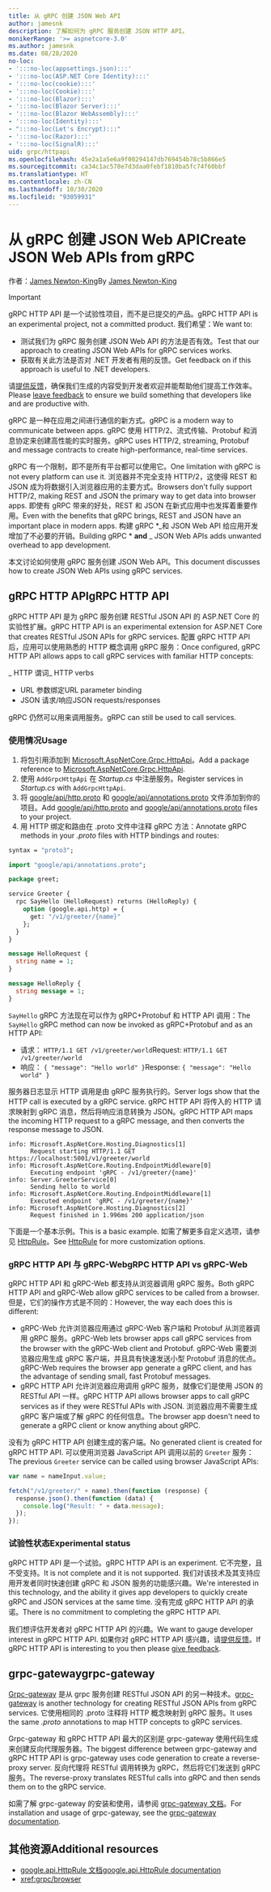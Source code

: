 ```yaml
---
title: 从 gRPC 创建 JSON Web API
author: jamesnk
description: 了解如何为 gRPC 服务创建 JSON HTTP API。
monikerRange: '>= aspnetcore-3.0'
ms.author: jamesnk
ms.date: 08/28/2020
no-loc:
- ':::no-loc(appsettings.json):::'
- ':::no-loc(ASP.NET Core Identity):::'
- ':::no-loc(cookie):::'
- ':::no-loc(Cookie):::'
- ':::no-loc(Blazor):::'
- ':::no-loc(Blazor Server):::'
- ':::no-loc(Blazor WebAssembly):::'
- ':::no-loc(Identity):::'
- ":::no-loc(Let's Encrypt):::"
- ':::no-loc(Razor):::'
- ':::no-loc(SignalR):::'
uid: grpc/httpapi
ms.openlocfilehash: 45e2a1a5e6a9f00294147db769454b78c5b866e5
ms.sourcegitcommit: ca34c1ac578e7d3daa0febf1810ba5fc74f60bbf
ms.translationtype: HT
ms.contentlocale: zh-CN
ms.lasthandoff: 10/30/2020
ms.locfileid: "93059931"
---
```

# <a name="create-json-web-apis-from-grpc"></a><span data-ttu-id="e5fb2-103">从 gRPC 创建 JSON Web API</span><span class="sxs-lookup"><span data-stu-id="e5fb2-103">Create JSON Web APIs from gRPC</span></span>

<span data-ttu-id="e5fb2-104">作者：[James Newton-King](https://twitter.com/jamesnk)</span><span class="sxs-lookup"><span data-stu-id="e5fb2-104">By [James Newton-King](https://twitter.com/jamesnk)</span></span>

> [!IMPORTANT]
> <span data-ttu-id="e5fb2-105">gRPC HTTP API 是一个试验性项目，而不是已提交的产品。</span><span class="sxs-lookup"><span data-stu-id="e5fb2-105">gRPC HTTP API is an experimental project, not a committed product.</span></span> <span data-ttu-id="e5fb2-106">我们希望：</span><span class="sxs-lookup"><span data-stu-id="e5fb2-106">We want to:</span></span>
>
> * <span data-ttu-id="e5fb2-107">测试我们为 gRPC 服务创建 JSON Web API 的方法是否有效。</span><span class="sxs-lookup"><span data-stu-id="e5fb2-107">Test that our approach to creating JSON Web APIs for gRPC services works.</span></span>
> * <span data-ttu-id="e5fb2-108">获取有关此方法是否对 .NET 开发者有用的反馈。</span><span class="sxs-lookup"><span data-stu-id="e5fb2-108">Get feedback on if this approach is useful to .NET developers.</span></span>
>
> <span data-ttu-id="e5fb2-109">请[提供反馈](https://github.com/grpc/grpc-dotnet/issues/167)，确保我们生成的内容受到开发者欢迎并能帮助他们提高工作效率。</span><span class="sxs-lookup"><span data-stu-id="e5fb2-109">Please [leave feedback](https://github.com/grpc/grpc-dotnet/issues/167) to ensure we build something that developers like and are productive with.</span></span>

<span data-ttu-id="e5fb2-110">gRPC 是一种在应用之间进行通信的新方式。</span><span class="sxs-lookup"><span data-stu-id="e5fb2-110">gRPC is a modern way to communicate between apps.</span></span> <span data-ttu-id="e5fb2-111">gRPC 使用 HTTP/2、流式传输、Protobuf 和消息协定来创建高性能的实时服务。</span><span class="sxs-lookup"><span data-stu-id="e5fb2-111">gRPC uses HTTP/2, streaming, Protobuf and message contracts to create high-performance, real-time services.</span></span>

<span data-ttu-id="e5fb2-112">gRPC 有一个限制，即不是所有平台都可以使用它。</span><span class="sxs-lookup"><span data-stu-id="e5fb2-112">One limitation with gRPC is not every platform can use it.</span></span> <span data-ttu-id="e5fb2-113">浏览器并不完全支持 HTTP/2，这使得 REST 和 JSON 成为将数据引入浏览器应用的主要方式。</span><span class="sxs-lookup"><span data-stu-id="e5fb2-113">Browsers don't fully support HTTP/2, making REST and JSON the primary way to get data into browser apps.</span></span> <span data-ttu-id="e5fb2-114">即使有 gRPC 带来的好处，REST 和 JSON 在新式应用中也发挥着重要作用。</span><span class="sxs-lookup"><span data-stu-id="e5fb2-114">Even with the benefits that gRPC brings, REST and JSON have an important place in modern apps.</span></span> <span data-ttu-id="e5fb2-115">构建 gRPC \*_和 JSON Web API 给应用开发增加了不必要的开销。</span><span class="sxs-lookup"><span data-stu-id="e5fb2-115">Building gRPC \* **and** _ JSON Web APIs adds unwanted overhead to app development.</span></span>

<span data-ttu-id="e5fb2-116">本文讨论如何使用 gRPC 服务创建 JSON Web API。</span><span class="sxs-lookup"><span data-stu-id="e5fb2-116">This document discusses how to create JSON Web APIs using gRPC services.</span></span>

## <a name="grpc-http-api"></a><span data-ttu-id="e5fb2-117">gRPC HTTP API</span><span class="sxs-lookup"><span data-stu-id="e5fb2-117">gRPC HTTP API</span></span>

<span data-ttu-id="e5fb2-118">gRPC HTTP API 是为 gRPC 服务创建 RESTful JSON API 的 ASP.NET Core 的实验性扩展。</span><span class="sxs-lookup"><span data-stu-id="e5fb2-118">gRPC HTTP API is an experimental extension for ASP.NET Core that creates RESTful JSON APIs for gRPC services.</span></span> <span data-ttu-id="e5fb2-119">配置 gRPC HTTP API 后，应用可以使用熟悉的 HTTP 概念调用 gRPC 服务：</span><span class="sxs-lookup"><span data-stu-id="e5fb2-119">Once configured, gRPC HTTP API allows apps to call gRPC services with familiar HTTP concepts:</span></span>

<span data-ttu-id="e5fb2-120">_ HTTP 谓词</span><span class="sxs-lookup"><span data-stu-id="e5fb2-120">_ HTTP verbs</span></span>
* <span data-ttu-id="e5fb2-121">URL 参数绑定</span><span class="sxs-lookup"><span data-stu-id="e5fb2-121">URL parameter binding</span></span>
* <span data-ttu-id="e5fb2-122">JSON 请求/响应</span><span class="sxs-lookup"><span data-stu-id="e5fb2-122">JSON requests/responses</span></span>

<span data-ttu-id="e5fb2-123">gRPC 仍然可以用来调用服务。</span><span class="sxs-lookup"><span data-stu-id="e5fb2-123">gRPC can still be used to call services.</span></span>

### <a name="usage"></a><span data-ttu-id="e5fb2-124">使用情况</span><span class="sxs-lookup"><span data-stu-id="e5fb2-124">Usage</span></span>

1. <span data-ttu-id="e5fb2-125">将包引用添加到 [Microsoft.AspNetCore.Grpc.HttpApi](https://www.nuget.org/packages/Microsoft.AspNetCore.Grpc.HttpApi)。</span><span class="sxs-lookup"><span data-stu-id="e5fb2-125">Add a package reference to [Microsoft.AspNetCore.Grpc.HttpApi](https://www.nuget.org/packages/Microsoft.AspNetCore.Grpc.HttpApi).</span></span>
1. <span data-ttu-id="e5fb2-126">使用 `AddGrpcHttpApi` 在 *Startup.cs* 中注册服务。</span><span class="sxs-lookup"><span data-stu-id="e5fb2-126">Register services in *Startup.cs* with `AddGrpcHttpApi`.</span></span>
1. <span data-ttu-id="e5fb2-127">将 [google/api/http.proto](https://github.com/aspnet/AspLabs/blob/c1e59cacf7b9606650d6ec38e54fa3a82377f360/src/GrpcHttpApi/sample/Proto/google/api/http.proto) 和 [google/api/annotations.proto](https://github.com/aspnet/AspLabs/blob/c1e59cacf7b9606650d6ec38e54fa3a82377f360/src/GrpcHttpApi/sample/Proto/google/api/annotations.proto) 文件添加到你的项目。</span><span class="sxs-lookup"><span data-stu-id="e5fb2-127">Add [google/api/http.proto](https://github.com/aspnet/AspLabs/blob/c1e59cacf7b9606650d6ec38e54fa3a82377f360/src/GrpcHttpApi/sample/Proto/google/api/http.proto) and [google/api/annotations.proto](https://github.com/aspnet/AspLabs/blob/c1e59cacf7b9606650d6ec38e54fa3a82377f360/src/GrpcHttpApi/sample/Proto/google/api/annotations.proto) files to your project.</span></span>
1. <span data-ttu-id="e5fb2-128">用 HTTP 绑定和路由在 .proto 文件中注释 gRPC 方法：</span><span class="sxs-lookup"><span data-stu-id="e5fb2-128">Annotate gRPC methods in your *.proto* files with HTTP bindings and routes:</span></span>

```protobuf
syntax = "proto3";

import "google/api/annotations.proto";

package greet;

service Greeter {
  rpc SayHello (HelloRequest) returns (HelloReply) {
    option (google.api.http) = {
      get: "/v1/greeter/{name}"
    };
  }
}

message HelloRequest {
  string name = 1;
}

message HelloReply {
  string message = 1;
}
```

<span data-ttu-id="e5fb2-129">`SayHello` gRPC 方法现在可以作为 gRPC+Protobuf 和 HTTP API 调用：</span><span class="sxs-lookup"><span data-stu-id="e5fb2-129">The `SayHello` gRPC method can now be invoked as gRPC+Protobuf and as an HTTP API:</span></span>

* <span data-ttu-id="e5fb2-130">请求： `HTTP/1.1 GET /v1/greeter/world`</span><span class="sxs-lookup"><span data-stu-id="e5fb2-130">Request: `HTTP/1.1 GET /v1/greeter/world`</span></span>
* <span data-ttu-id="e5fb2-131">响应： `{ "message": "Hello world" }`</span><span class="sxs-lookup"><span data-stu-id="e5fb2-131">Response: `{ "message": "Hello world" }`</span></span>

<span data-ttu-id="e5fb2-132">服务器日志显示 HTTP 调用是由 gRPC 服务执行的。</span><span class="sxs-lookup"><span data-stu-id="e5fb2-132">Server logs show that the HTTP call is executed by a gRPC service.</span></span> <span data-ttu-id="e5fb2-133">gRPC HTTP API 将传入的 HTTP 请求映射到 gRPC 消息，然后将响应消息转换为 JSON。</span><span class="sxs-lookup"><span data-stu-id="e5fb2-133">gRPC HTTP API maps the incoming HTTP request to a gRPC message, and then converts the response message to JSON.</span></span>

```
info: Microsoft.AspNetCore.Hosting.Diagnostics[1]
      Request starting HTTP/1.1 GET https://localhost:5001/v1/greeter/world
info: Microsoft.AspNetCore.Routing.EndpointMiddleware[0]
      Executing endpoint 'gRPC - /v1/greeter/{name}'
info: Server.GreeterService[0]
      Sending hello to world
info: Microsoft.AspNetCore.Routing.EndpointMiddleware[1]
      Executed endpoint 'gRPC - /v1/greeter/{name}'
info: Microsoft.AspNetCore.Hosting.Diagnostics[2]
      Request finished in 1.996ms 200 application/json
```

<span data-ttu-id="e5fb2-134">下面是一个基本示例。</span><span class="sxs-lookup"><span data-stu-id="e5fb2-134">This is a basic example.</span></span> <span data-ttu-id="e5fb2-135">如需了解更多自定义选项，请参见 [HttpRule](https://cloud.google.com/service-infrastructure/docs/service-management/reference/rpc/google.api#google.api.HttpRule)。</span><span class="sxs-lookup"><span data-stu-id="e5fb2-135">See [HttpRule](https://cloud.google.com/service-infrastructure/docs/service-management/reference/rpc/google.api#google.api.HttpRule) for more customization options.</span></span>

### <a name="grpc-http-api-vs-grpc-web"></a><span data-ttu-id="e5fb2-136">gRPC HTTP API 与 gRPC-Web</span><span class="sxs-lookup"><span data-stu-id="e5fb2-136">gRPC HTTP API vs gRPC-Web</span></span>

<span data-ttu-id="e5fb2-137">gRPC HTTP API 和 gRPC-Web 都支持从浏览器调用 gRPC 服务。</span><span class="sxs-lookup"><span data-stu-id="e5fb2-137">Both gRPC HTTP API and gRPC-Web allow gRPC services to be called from a browser.</span></span> <span data-ttu-id="e5fb2-138">但是，它们的操作方式是不同的：</span><span class="sxs-lookup"><span data-stu-id="e5fb2-138">However, the way each does this is different:</span></span>

* <span data-ttu-id="e5fb2-139">gRPC-Web 允许浏览器应用通过 gRPC-Web 客户端和 Protobuf 从浏览器调用 gRPC 服务。</span><span class="sxs-lookup"><span data-stu-id="e5fb2-139">gRPC-Web lets browser apps call gRPC services from the browser with the gRPC-Web client and Protobuf.</span></span> <span data-ttu-id="e5fb2-140">gRPC-Web 需要浏览器应用生成 gRPC 客户端，并且具有快速发送小型 Protobuf 消息的优点。</span><span class="sxs-lookup"><span data-stu-id="e5fb2-140">gRPC-Web requires the browser app generate a gRPC client, and has the advantage of sending small, fast Protobuf messages.</span></span>
* <span data-ttu-id="e5fb2-141">gRPC HTTP API 允许浏览器应用调用 gRPC 服务，就像它们是使用 JSON 的 RESTful API 一样。</span><span class="sxs-lookup"><span data-stu-id="e5fb2-141">gRPC HTTP API allows browser apps to call gRPC services as if they were RESTful APIs with JSON.</span></span> <span data-ttu-id="e5fb2-142">浏览器应用不需要生成 gRPC 客户端或了解 gRPC 的任何信息。</span><span class="sxs-lookup"><span data-stu-id="e5fb2-142">The browser app doesn't need to generate a gRPC client or know anything about gRPC.</span></span>

<span data-ttu-id="e5fb2-143">没有为 gRPC HTTP API 创建生成的客户端。</span><span class="sxs-lookup"><span data-stu-id="e5fb2-143">No generated client is created for gRPC HTTP API.</span></span> <span data-ttu-id="e5fb2-144">可以使用浏览器 JavaScript API 调用以前的 `Greeter` 服务：</span><span class="sxs-lookup"><span data-stu-id="e5fb2-144">The previous `Greeter` service can be called using browser JavaScript APIs:</span></span>

```javascript
var name = nameInput.value;

fetch("/v1/greeter/" + name).then(function (response) {
  response.json().then(function (data) {
    console.log("Result: " + data.message);
  });
});
```

### <a name="experimental-status"></a><span data-ttu-id="e5fb2-145">试验性状态</span><span class="sxs-lookup"><span data-stu-id="e5fb2-145">Experimental status</span></span>

<span data-ttu-id="e5fb2-146">gRPC HTTP API 是一个试验。</span><span class="sxs-lookup"><span data-stu-id="e5fb2-146">gRPC HTTP API is an experiment.</span></span> <span data-ttu-id="e5fb2-147">它不完整，且不受支持。</span><span class="sxs-lookup"><span data-stu-id="e5fb2-147">It is not complete and it is not supported.</span></span> <span data-ttu-id="e5fb2-148">我们对该技术及其支持应用开发者同时快速创建 gRPC 和 JSON 服务的功能感兴趣。</span><span class="sxs-lookup"><span data-stu-id="e5fb2-148">We're interested in this technology, and the ability it gives app developers to quickly create gRPC and JSON services at the same time.</span></span> <span data-ttu-id="e5fb2-149">没有完成 gRPC HTTP API 的承诺。</span><span class="sxs-lookup"><span data-stu-id="e5fb2-149">There is no commitment to completing the gRPC HTTP API.</span></span>

<span data-ttu-id="e5fb2-150">我们想评估开发者对 gRPC HTTP API 的兴趣。</span><span class="sxs-lookup"><span data-stu-id="e5fb2-150">We want to gauge developer interest in gRPC HTTP API.</span></span> <span data-ttu-id="e5fb2-151">如果你对 gRPC HTTP API 感兴趣，请[提供反馈](https://github.com/grpc/grpc-dotnet/issues/167)。</span><span class="sxs-lookup"><span data-stu-id="e5fb2-151">If gRPC HTTP API is interesting to you then please [give feedback](https://github.com/grpc/grpc-dotnet/issues/167).</span></span>

## <a name="grpc-gateway"></a><span data-ttu-id="e5fb2-152">grpc-gateway</span><span class="sxs-lookup"><span data-stu-id="e5fb2-152">grpc-gateway</span></span>

<span data-ttu-id="e5fb2-153">[Grpc-gateway](https://grpc-ecosystem.github.io/grpc-gateway/) 是从 grpc 服务创建 RESTful JSON API 的另一种技术。</span><span class="sxs-lookup"><span data-stu-id="e5fb2-153">[grpc-gateway](https://grpc-ecosystem.github.io/grpc-gateway/) is another technology for creating RESTful JSON APIs from gRPC services.</span></span> <span data-ttu-id="e5fb2-154">它使用相同的 .proto 注释将 HTTP 概念映射到 gRPC 服务。</span><span class="sxs-lookup"><span data-stu-id="e5fb2-154">It uses the same *.proto* annotations to map HTTP concepts to gRPC services.</span></span>

<span data-ttu-id="e5fb2-155">Grpc-gateway 和 gRPC HTTP API 最大的区别是 grpc-gateway 使用代码生成来创建反向代理服务器。</span><span class="sxs-lookup"><span data-stu-id="e5fb2-155">The biggest difference between grpc-gateway and gRPC HTTP API is grpc-gateway uses code generation to create a reverse-proxy server.</span></span> <span data-ttu-id="e5fb2-156">反向代理将 RESTful 调用转换为 gRPC，然后将它们发送到 gRPC 服务。</span><span class="sxs-lookup"><span data-stu-id="e5fb2-156">The reverse-proxy translates RESTful calls into gRPC and then sends them on to the gRPC service.</span></span>

<span data-ttu-id="e5fb2-157">如需了解 grpc-gateway 的安装和使用，请参阅 [grpc-gateway 文档](https://grpc-ecosystem.github.io/grpc-gateway/docs/usage.html)。</span><span class="sxs-lookup"><span data-stu-id="e5fb2-157">For installation and usage of grpc-gateway, see the [grpc-gateway documentation](https://grpc-ecosystem.github.io/grpc-gateway/docs/usage.html).</span></span>

## <a name="additional-resources"></a><span data-ttu-id="e5fb2-158">其他资源</span><span class="sxs-lookup"><span data-stu-id="e5fb2-158">Additional resources</span></span>

* [<span data-ttu-id="e5fb2-159">google.api.HttpRule 文档</span><span class="sxs-lookup"><span data-stu-id="e5fb2-159">google.api.HttpRule documentation</span></span>](https://cloud.google.com/service-infrastructure/docs/service-management/reference/rpc/google.api#google.api.HttpRule)
* <xref:grpc/browser>

